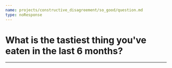 ```yaml
---
name: projects/constructive_disagreement/so_good/question.md
type: noResponse
---
```


# What is the tastiest thing you've eaten in the last 6 months?

---
